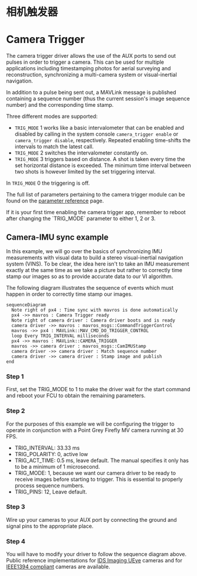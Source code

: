 # 相机触发器

# Camera Trigger

The camera trigger driver allows the use of the AUX ports to send out pulses in
order to trigger a camera. This can be used for multiple applications including
timestamping photos for aerial surveying and reconstruction, synchronizing a
multi-camera system or visual-inertial navigation.

In addition to a pulse being sent out, a MAVLink message is published containing
a sequence number (thus the current session's image sequence number) and the
corresponding time stamp.

Three different modes are supported:

- `TRIG_MODE` 1 works like a basic intervalometer that can be enabled and disabled by calling in the system console `camera_trigger enable` or `camera_trigger disable`, respectively. Repeated enabling time-shifts the intervals to match the latest call.
- `TRIG_MODE` 2 switches the intervalometer constantly on.
- `TRIG_MODE` 3 triggers based on distance. A shot is taken every time the set horizontal distance is exceeded. The minimum time interval between two shots is however limited by the set triggering interval.

In `TRIG_MODE` 0 the triggering is off.

The full list of parameters pertaining to the camera trigger module can be found
on the [parameter reference](https://pixhawk.org/firmware/parameters#camera_trigger) page.

<aside class="tip">
If it is your first time enabling the camera trigger app, remember to reboot
after changing the `TRIG_MODE` parameter to either 1, 2 or 3.
</aside>

## Camera-IMU sync example

In this example, we will go over the basics of synchronizing IMU measurements
with visual data to build a stereo visual-inertial navigation system (VINS). To
be clear, the idea here isn't to take an IMU measurement exactly at the same time
as we take a picture but rather to correctly time stamp our images so as to
provide accurate data to our VI algorithm.

The following diagram illustrates the sequence of events which must happen in
order to correctly time stamp our images.

```mermaid
sequenceDiagram
  Note right of px4 : Time sync with mavros is done automatically
  px4 ->> mavros : Camera Trigger ready
  Note right of camera driver : Camera driver boots and is ready
  camera driver ->> mavros : mavros_msgs::CommandTriggerControl
  mavros ->> px4 : MAVLink::MAV_CMD_DO_TRIGGER_CONTROL
  loop Every TRIG_INTERVAL milliseconds
  px4 ->> mavros : MAVLink::CAMERA_TRIGGER
  mavros ->> camera driver : mavros_msgs::CamIMUStamp
  camera driver ->> camera driver : Match sequence number
  camera driver ->> camera driver : Stamp image and publish
end
```

### Step 1

First, set the TRIG_MODE to 1 to make the driver wait for the start command and
reboot your FCU to obtain the remaining parameters.

### Step 2

For the purposes of this example we will be configuring the trigger to operate
in conjunction with a Point Grey Firefly MV camera running at 30 FPS.

- TRIG_INTERVAL: 33.33 ms
- TRIG_POLARITY: 0, active low
- TRIG_ACT_TIME: 0.5 ms, leave default. The manual specifies it only has to be a
  minimum of 1 microsecond.
- TRIG_MODE: 1, because we want our camera driver to be ready to receive images
  before starting to trigger. This is essential to properly process sequence
  numbers.
- TRIG_PINS: 12, Leave default.

### Step 3

Wire up your cameras to your AUX port by connecting the ground and signal pins to
the appropriate place.

### Step 4

You will have to modify your driver to follow the sequence diagram above. Public
reference implementations for [IDS Imaging UEye](https://github.com/ProjectArtemis/ueye_cam)
cameras and for [IEEE1394 compliant](https://github.com/andre-nguyen/camera1394) cameras are available.
